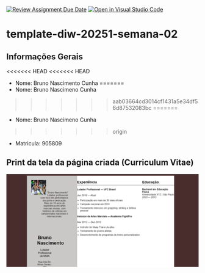 [![Review Assignment Due Date](https://classroom.github.com/assets/deadline-readme-button-22041afd0340ce965d47ae6ef1cefeee28c7c493a6346c4f15d667ab976d596c.svg)](https://classroom.github.com/a/tTaWaoZk)
[![Open in Visual Studio Code](https://classroom.github.com/assets/open-in-vscode-2e0aaae1b6195c2367325f4f02e2d04e9abb55f0b24a779b69b11b9e10269abc.svg)](https://classroom.github.com/online_ide?assignment_repo_id=20230775&assignment_repo_type=AssignmentRepo)
# template-diw-20251-semana-02

## Informações Gerais
<<<<<<< HEAD
<<<<<<< HEAD
- Nome: Bruno Nascimento Cunha 
=======
- Nome: Bruno Nascimeno Cunha 
>>>>>>> aab03664cd3014cf1431a5e34df56d87532083bc
=======
- Nome: Bruno Nascimeno Cunha 
>>>>>>> origin
- Matricula: 905809

## Print da tela da página criada (Curriculum Vitae)
![alt text](Capturahtml.png)